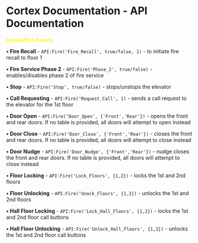 # Cortex Documentation - API Documentation

<b><font color='#fffb12'>Invoke/Fire Events:</font></b>

<b>• Fire Recall</b> - ```API:Fire('Fire_Recall', true/false, 1)``` - to initiate fire recall to floor 1

<b>• Fire Service Phase 2</b> - ```API:Fire('Phase_2', true/false)``` - enables/disables phase 2 of fire service

<b>• Stop</b> - ```API:Fire('Stop', true/false)``` - stops/unstops the elevator

<b>• Call Requesting</b> - ```API:Fire('Request_Call', 1)``` - sends a call request to the elevator for the 1st floor

<b>• Door Open</b> - ```API:Fire('Door_Open', {'Front','Rear'})``` - opens the front and rear doors. If no table is provided, all doors will attempt to open instead

<b>• Door Close</b> - ```API:Fire('Door_Close', {'Front','Rear'})``` - closes the front and rear doors. If no table is provided, all doors will attempt to close instead

<b>• Door Nudge</b> - ```API:Fire('Door_Nudge', {'Front','Rear'})``` - nudge closes the front and rear doors. If no table is provided, all doors will attempt to close instead

<b>• Floor Locking</b> - ```API:Fire('Lock_Floors', {1,2})``` - locks the 1st and 2nd floors

<b>• Floor Unlocking</b> - ```API:Fire('Unock_Floors', {1,2})``` - unlocks the 1st and 2nd floors

<b>• Hall Floor Locking</b> - ```API:Fire('Lock_Hall_Floors', {1,2})``` - locks the 1st and 2nd floor call buttons

<b>• Hall Floor Unlocking</b> - ```API:Fire('Unlock_Hall_Floors', {1,2})``` - unlocks the 1st and 2nd floor call buttons